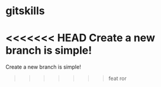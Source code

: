 # gitskills

<<<<<<< HEAD
Create a new branch is simple!
=======
Create a new branch is simple!
>>>>>>> feat ror
